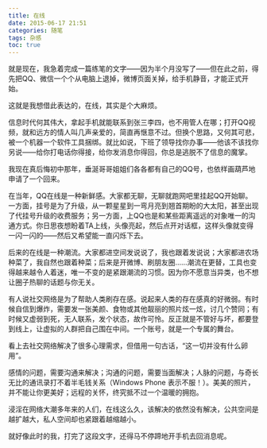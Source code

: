 ```yaml
---
title: 在线
date: 2015-06-17 21:51
categories: 随笔
tags: 杂感
toc: true
---
```

就是现在，我急着完成一篇练笔的文字——因为半个月没写了——但在此之前，得先把QQ、微信一个个从电脑上退掉，微博页面关掉，给手机静音，才能正式开始。

这就是我想借此表达的，在线，其实是个大麻烦。

信息时代何其伟大，拿起手机就能联系到张三李四，也不用管人在哪；打开QQ视频，就和远方的情人叫几声亲爱的，简直再惬意不过。但换个思路，又何其可悲，被一个机器一个软件工具捆绑。就比如说，下班了领导找你办事——他该不该找你另说——给你打电话你得接，给你发消息你得回，你总是逃脱不了信息的魔掌。

我现在真后悔初中那年，垂涎哥哥姐姐们各各都有自己的QQ号，也依样画葫芦地申请了一个回来。

在当年，QQ在线是一种新鲜感。大家都无聊，无聊就跑网吧里挂起QQ开始聊。一方面，挂号是为了升级，从一颗星星到一弯月亮到翘首期盼的大太阳，甚至出现了代挂号升级的收费服务；另一方面，上QQ也是和某些距离遥远的对象唯一的沟通方式。你日思夜想盼着TA上线，头像亮起，然后点开对话框，这样头像就变得一闪一闪的——然后又希望能一直闪烁下去。

后来的在线是一种潮流。大家都进空间发说说了，我也跟着发说说；大家都进农场种菜了，我自然也跟着种菜；后来是开微博、刷朋友圈……潮流在更替，工具也变得越来越令人着迷，唯一不变的是紧跟潮流的习惯。因为你不愿意当异类，也不想让圈子热聊的话题与你无关。

有人说社交网络是为了帮助人类刷存在感。说起来人类的存在感真的好微弱。有时候自信到爆炸，需要发一张美颜、食物或其他靓丽的照片炫一炫，讨几个赞同；有时候又虚弱到死，无人联系，发个状态，故作可怜。反正就是不管好与坏，都要登到线上，让虚拟的人群把自己围在中间。一个账号，就是一个专属的舞台。

看上去社交网络解决了很多心理需求，但借用一句古话，“这一切并没有什么卵用”。

感情的问题，需要沟通来解决；沟通的问题，需要当面解决；人脉的问题，与奇长无比的通讯录打不着半毛钱关系（Windows Phone 表示不服！）。美美的照片，并不能让你更美好；远程的关怀，终究抵不过一个温暖的拥抱。

浸淫在网络大潮多年来的人们，在线这么久，该解决的依然没有解决，公共空间是越扩越大，私人空间却也紧跟着越缩越小。

就好像此时的我，打完了这段文字，还得马不停蹄地开手机去回消息呢。


